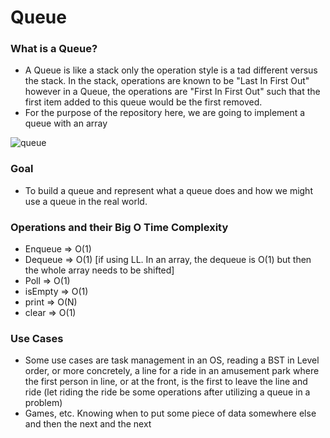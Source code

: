 # Queue

### What is a Queue?

- A Queue is like a stack only the operation style is a tad different versus the stack. In the stack, operations are known to be "Last In First Out" however in a Queue, the operations are "First In First Out" such that the first item added to this queue would be the first removed.
- For the purpose of the repository here, we are going to implement a queue with an array

![queue](https://upload.wikimedia.org/wikipedia/commons/thumb/5/52/Data_Queue.svg/1280px-Data_Queue.svg.png)

### Goal

- To build a queue and represent what a queue does and how we might use a queue in the real world.

### Operations and their Big O Time Complexity

- Enqueue => O(1)
- Dequeue => O(1) [if using LL. In an array, the dequeue is O(1) but then the whole array needs to be shifted]
- Poll => O(1)
- isEmpty => O(1)
- print => O(N)
- clear => O(1)

### Use Cases

- Some use cases are task management in an OS, reading a BST in Level order, or more concretely, a line for a ride in an amusement park where the first person in line, or at the front, is the first to leave the line and ride (let riding the ride be some operations after utilizing a queue in a problem)
- Games, etc. Knowing when to put some piece of data somewhere else and then the next and the next
